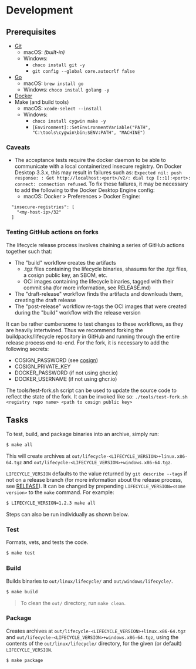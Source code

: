 # Development

## Prerequisites

* [Git](https://git-scm.com/book/en/v2/Getting-Started-Installing-Git)
    * macOS: _(built-in)_
    * Windows:
        * `choco install git -y`
        * `git config --global core.autocrlf false`
* [Go](https://golang.org/doc/install)
    * macOS: `brew install go`
    * Windows: `choco install golang -y`
* [Docker](https://www.docker.com/products/docker-desktop)
* Make (and build tools)
    * macOS: `xcode-select --install`
    * Windows:
        * `choco install cygwin make -y`
        * `[Environment]::SetEnvironmentVariable("PATH", "C:\tools\cygwin\bin;$ENV:PATH", "MACHINE")`
        
### Caveats

* The acceptance tests require the docker daemon to be able to communicate with a local containerized insecure registry. On Docker Desktop 3.3.x, this may result in failures such as: `Expected nil: push response: : Get http://localhost:<port>/v2/: dial tcp [::1]:<port>: connect: connection refused`. To fix these failures, it may be necessary to add the following to the Docker Desktop Engine config:
    * macOS: Docker > Preferences > Docker Engine:
```
  "insecure-registries": [
    "<my-host-ip>/32"
  ]
```

### Testing GitHub actions on forks

The lifecycle release process involves chaining a series of GitHub actions together such that:
* The "build" workflow creates the artifacts
  * .tgz files containing the lifecycle binaries, shasums for the .tgz files, a cosign public key, an SBOM, etc.
  * OCI images containing the lifecycle binaries, tagged with their commit sha (for more information, see RELEASE.md)
* The "draft-release" workflow finds the artifacts and downloads them, creating the draft release
* The "post-release" workflow re-tags the OCI images that were created during the "build" workflow with the release version

It can be rather cumbersome to test changes to these workflows, as they are heavily intertwined. Thus we recommend forking the buildpacks/lifecycle repository in GitHub and running through the entire release process end-to-end.
For the fork, it is necessary to add the following secrets:
* COSIGN_PASSWORD (see [cosign](https://github.com/sigstore/cosign#generate-a-keypair))
* COSIGN_PRIVATE_KEY
* DOCKER_PASSWORD (if not using ghcr.io)
* DOCKER_USERNAME (if not using ghcr.io)

The tools/test-fork.sh script can be used to update the source code to reflect the state of the fork. 
It can be invoked like so: `./tools/test-fork.sh <registry repo name> <path to cosign public key>`

## Tasks

To test, build, and package binaries into an archive, simply run:

```bash
$ make all
```
This will create archives at `out/lifecycle-<LIFECYCLE_VERSION>+linux.x86-64.tgz` and `out/lifecycle-<LIFECYCLE_VERSION>+windows.x86-64.tgz`.

`LIFECYCLE_VERSION` defaults to the value returned by `git describe --tags` if not on a release branch (for more information about the release process, see [RELEASE](RELEASE.md)). It can be changed by prepending `LIFECYCLE_VERSION=<some version>` to the
`make` command. For example:

```bash
$ LIFECYCLE_VERSION=1.2.3 make all
```

Steps can also be run individually as shown below.

### Test

Formats, vets, and tests the code.

```bash
$ make test
```

### Build

Builds binaries to `out/linux/lifecycle/` and `out/windows/lifecycle/`.

```bash
$ make build
```

> To clean the `out/` directory, run `make clean`.

### Package

Creates archives at `out/lifecycle-<LIFECYCLE_VERSION>+linux.x86-64.tgz` and `out/lifecycle-<LIFECYCLE_VERSION>+windows.x86-64.tgz`, using the contents of the
`out/linux/lifecycle/` directory, for the given (or default) `LIFECYCLE_VERSION`.

```bash
$ make package
```
